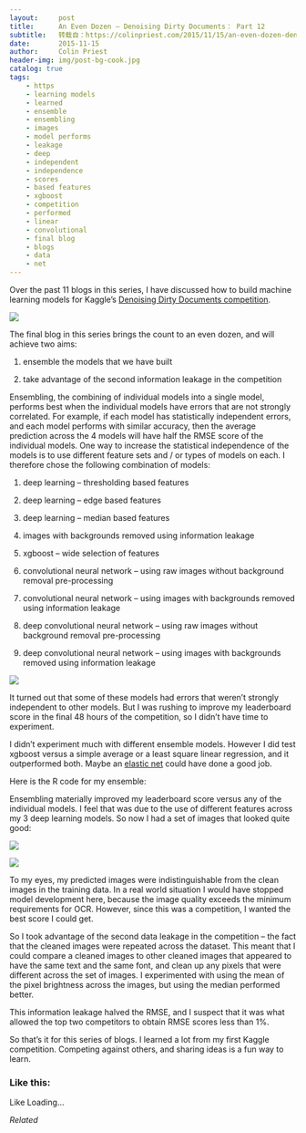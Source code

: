 ```yaml
---
layout:     post
title:      An Even Dozen – Denoising Dirty Documents： Part 12
subtitle:   转载自：https://colinpriest.com/2015/11/15/an-even-dozen-denoising-dirty-documents-part-12/
date:       2015-11-15
author:     Colin Priest
header-img: img/post-bg-cook.jpg
catalog: true
tags:
    - https
    - learning models
    - learned
    - ensemble
    - ensembling
    - images
    - model performs
    - leakage
    - deep
    - independent
    - independence
    - scores
    - based features
    - xgboost
    - competition
    - performed
    - linear
    - convolutional
    - final blog
    - blogs
    - data
    - net
---
```


Over the past 11 blogs in this series, I have discussed how to build machine learning models for Kaggle’s [Denoising Dirty Documents competition](https://www.kaggle.com/c/denoising-dirty-documents).

[![](https://colinpriestdotcom.files.wordpress.com/2015/11/dozeneggs.jpg?w=300&h=207)
](https://colinpriestdotcom.files.wordpress.com/2015/11/dozeneggs.jpg)

The final blog in this series brings the count to an even dozen, and will achieve two aims:

1. ensemble the models that we have built

1. take advantage of the second information leakage in the competition


Ensembling, the combining of individual models into a single model, performs best when the individual models have errors that are not strongly correlated. For example, if each model has statistically independent errors, and each model performs with similar accuracy, then the average prediction across the 4 models will have half the RMSE score of the individual models. One way to increase the statistical independence of the models is to use different feature sets and / or types of models on each. I therefore chose the following combination of models:

1. deep learning – thresholding based features

1. deep learning – edge based features

1. deep learning – median based features

1. images with backgrounds removed using information leakage

1. xgboost – wide selection of features

1. convolutional neural network – using raw images without background removal pre-processing

1. convolutional neural network – using images with backgrounds removed using information leakage

1. deep convolutional neural network – using raw images without background removal pre-processing

1. deep convolutional neural network – using images with backgrounds removed using information leakage


[![](https://colinpriestdotcom.files.wordpress.com/2015/11/20151115-ensemble-structure.png?w=300&h=166)
](https://colinpriestdotcom.files.wordpress.com/2015/11/20151115-ensemble-structure.png)

It turned out that some of these models had errors that weren’t strongly independent to other models. But I was rushing to improve my leaderboard score in the final 48 hours of the competition, so I didn’t have time to experiment.

I didn’t experiment much with different ensemble models. However I did test xgboost versus a simple average or a least square linear regression, and it outperformed both. Maybe an [elastic net](http://web.stanford.edu/~hastie/TALKS/enet_talk.pdf) could have done a good job.

Here is the R code for my ensemble:

Ensembling materially improved my leaderboard score versus any of the individual models. I feel that was due to the use of different features across my 3 deep learning models. So now I had a set of images that looked quite good:

[![](https://colinpriestdotcom.files.wordpress.com/2015/11/20151115-output-1.png?w=300&h=158)
](https://colinpriestdotcom.files.wordpress.com/2015/11/20151115-output-1.png)

[![](https://colinpriestdotcom.files.wordpress.com/2015/11/20151115-output-2.png?w=300&h=233)
](https://colinpriestdotcom.files.wordpress.com/2015/11/20151115-output-2.png)

To my eyes, my predicted images were indistinguishable from the clean images in the training data. In a real world situation I would have stopped model development here, because the image quality exceeds the minimum requirements for OCR. However, since this was a competition, I wanted the best score I could get.

So I took advantage of the second data leakage in the competition – the fact that the cleaned images were repeated across the dataset. This meant that I could compare a cleaned images to other cleaned images that appeared to have the same text and the same font, and clean up any pixels that were different across the set of images. I experimented with using the mean of the pixel brightness across the images, but using the median performed better.

This information leakage halved the RMSE, and I suspect that it was what allowed the top two competitors to obtain RMSE scores less than 1%.

So that’s it for this series of blogs. I learned a lot from my first Kaggle competition. Competing against others, and sharing ideas is a fun way to learn.

### Like this:

Like Loading...


*Related*

